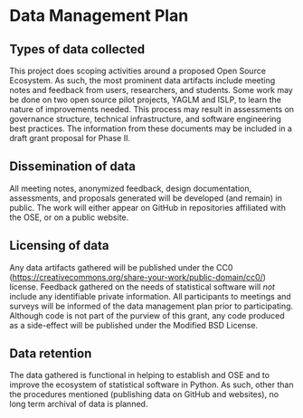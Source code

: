 # Data Management Plan

## Types of data collected

This project does scoping activities around a proposed Open Source Ecosystem.
As such, the most prominent data artifacts include meeting notes and feedback from users, researchers, and students.
Some work may be done on two open source pilot projects, YAGLM and ISLP, to learn the nature of improvements needed.
This process may result in assessments on governance structure, technical infrastructure, and software engineering best practices.
The information from these documents may be included in a draft grant proposal for Phase II.

## Dissemination of data

All meeting notes, anonymized feedback, design documentation, assessments, and proposals generated will be developed (and remain) in public.
The work will either appear on GitHub in repositories affiliated with the OSE, or on a public website.

## Licensing of data

Any data artifacts gathered will be published under the CC0 (https://creativecommons.org/share-your-work/public-domain/cc0/) license.
Feedback gathered on the needs of statistical software will *not* include any identifiable private information.
All participants to meetings and surveys will be informed of the data management plan prior to participating.
Although code is not part of the purview of this grant, any code produced as a side-effect will be published under the Modified BSD License.

## Data retention

The data gathered is functional in helping to establish and OSE and to improve the ecosystem of statistical software in Python.
As such, other than the procedures mentioned (publishing data on GitHub and websites), no long term archival of data is planned.
